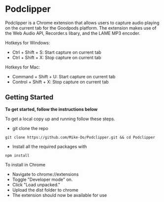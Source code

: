 # Podclipper

Podclipper is a Chrome extension that allows users to capture audio playing on the current tab for the Goodpods platform. The extension makes use of the Web Audio API, Recorder.s libary, and the LAME MP3 encoder.

Hotkeys for Windows:
 - Ctrl + Shift + S: Start capture on current tab
 - Ctrl + Shift + X: Stop capture on current tab

Hotkeys for Mac:
 - Command + Shift + U: Start capture on current tab
 - Control + Shift + X: Stop capture on current tab

 ## Getting Started

**To get started, follow the instructions below**

To get a local copy up and running follow these steps.

- git clone the repo

```
git clone https://github.com/Mike-Do/Podclipper.git && cd Podclipper
```

- Install all the required packages with

```
npm install
```

To install in Chrome

- Navigate to chrome://extensions
- Toggle "Developer mode" on.
- Click "Load unpacked."
- Upload the dist folder to chrome
- The extension should now be available for use
